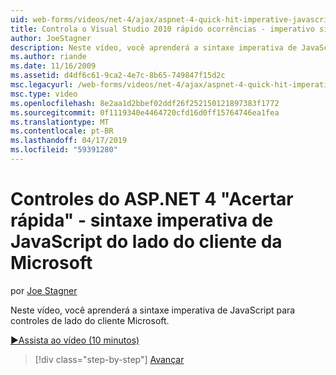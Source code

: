 ```yaml
---
uid: web-forms/videos/net-4/ajax/aspnet-4-quick-hit-imperative-javascript-syntax-for-microsoft-client-side-controls
title: Controla o Visual Studio 2010 rápido ocorrências - imperativo sintaxe JavaScript do lado do cliente da Microsoft | Microsoft Docs
author: JoeStagner
description: Neste vídeo, você aprenderá a sintaxe imperativa de JavaScript para controles de lado do cliente Microsoft.
ms.author: riande
ms.date: 11/16/2009
ms.assetid: d4df6c61-9ca2-4e7c-8b65-749847f15d2c
msc.legacyurl: /web-forms/videos/net-4/ajax/aspnet-4-quick-hit-imperative-javascript-syntax-for-microsoft-client-side-controls
msc.type: video
ms.openlocfilehash: 8e2aa1d2bbef02ddf26f252150121897383f1772
ms.sourcegitcommit: 0f1119340e4464720cfd16d0ff15764746ea1fea
ms.translationtype: MT
ms.contentlocale: pt-BR
ms.lasthandoff: 04/17/2019
ms.locfileid: "59391280"
---
```

# <a name="aspnet-4-quick-hit---imperative-javascript-syntax-for-microsoft-client-side-controls"></a>Controles do ASP.NET 4 "Acertar rápida" - sintaxe imperativa de JavaScript do lado do cliente da Microsoft

por [Joe Stagner](https://github.com/JoeStagner)

Neste vídeo, você aprenderá a sintaxe imperativa de JavaScript para controles de lado do cliente Microsoft. 

[&#9654;Assista ao vídeo (10 minutos)](https://channel9.msdn.com/Blogs/ASP-NET-Site-Videos/aspnet-4-quick-hit-imperative-javascript-syntax-for-microsoft-client-side-controls)

> [!div class="step-by-step"]
> [Avançar](aspnet-4-quick-hit-the-scriptloader.md)
